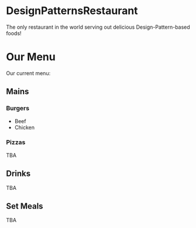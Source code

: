 # DesignPatternsRestaurant
The only restaurant in the world serving out delicious Design-Pattern-based foods!

# Our Menu
Our current menu:

## Mains
### Burgers
* Beef
* Chicken

### Pizzas
TBA

## Drinks
TBA

## Set Meals
TBA
